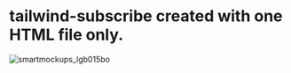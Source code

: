 # tailwind-subscribe created with one HTML file only.

![smartmockups_lgb015bo](https://user-images.githubusercontent.com/124400864/230936279-0aed25b7-a4c4-462c-a00e-f0a40cd264a8.jpg)
